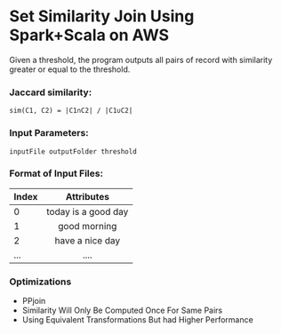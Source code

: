 # Set Similarity Join Using Spark+Scala on AWS

Given a threshold, the program outputs all pairs of record with similarity greater or equal to the threshold.

### Jaccard similarity:
`sim(C1, C2) = |C1∩C2| / |C1∪C2|`

### Input Parameters:
`inputFile outputFolder threshold`

### Format of Input Files:
| Index   |      Attributes |
|----------|:-------------:|
|0|today is a good day|
|1|good morning|
|2|have a nice day|
|...|....|

### Optimizations
* PPjoin
* Similarity Will Only Be Computed Once For Same Pairs
* Using Equivalent Transformations But had Higher Performance

